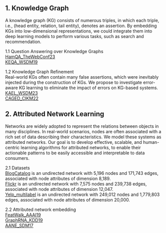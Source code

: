## 1. Knowledge Graph
A knowledge graph (KG) consists of numerous triples, in which each triple, i.e., (head entity, relation, tail entity), denotes an assertion. By embedding KGs into low-dimensional representations, we could integrate them into deep learning models to perform various tasks, such as search and recommendation.<br>

1.1 Question Answering over Knowledge Graphs<br>
[HamQA_TheWebConf23](https://github.com/DEEP-PolyU/HamQA_TheWebConf23)<br>
[KEQA_WSDM19](https://github.com/DEEP-PolyU/KEQA_WSDM19)<br>

1.2 Knowledge Graph Refinement<br>
Real-world KGs often contain many false assertions, which were inevitably injected during the construction of KGs. We propose to investigate error-aware KG learning to eliminate the impact of errors on KG-based systems.<br>
[KAEL_WSDM23](https://github.com/DEEP-PolyU/KAEL_WSDM23)<br>
[CAGED_CIKM22](https://github.com/DEEP-PolyU/CAGED)

## 2. Attributed Network Learning
Networks are widely adopted to represent the relations between objects in many disciplines. In real-world scenarios, nodes are often associated with a rich set of data describing their characteristics. We model these systems as attributed networks. Our goal is to develop effective, scalable, and human-centric learning algorithms for attributed networks, to enable their actionable patterns to be easily accessible and interpretable to data consumers.<br>

2.1 Datasets<br>
[BlogCatalog](https://www4.comp.polyu.edu.hk/~xiaohuang/docs/BlogCatalog.mat.zip) is an undirected network with 5,196 nodes and 171,743 edges, associated with node attributes of dimension 8,189.<br>
[Flickr](https://www4.comp.polyu.edu.hk/~xiaohuang/docs/Flickr.mat.zip) is an undirected network with 7,575 nodes and 239,738 edges, associated with node attributes of dimension 12,047.<br>
[Yelp_multilabel](https://www4.comp.polyu.edu.hk/~xiaohuang/docs/Yelp_multilabel.mat.zip) is an undirected network with 249,012 nodes and 1,779,803 edges, associated with node attributes of dimension 20,000.<br>

2.2 Attributed network embedding<br>
[FeatWalk_AAAI19](https://github.com/DEEP-PolyU/FeatWalk_AAAI19)<br>
[GraphRNA_KDD19](https://github.com/DEEP-PolyU/GraphRNA_KDD19)<br>
[AANE_SDM17](https://github.com/DEEP-PolyU/AANE_Python)<br>
